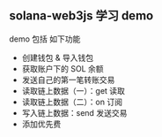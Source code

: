 ## solana-web3js 学习 demo
demo 包括 如下功能
- 创建钱包 & 导入钱包
- 获取账户下的 SOL 余额
- 发送自己的第一笔转账交易
- 读取链上数据（一）：get 读取
- 读取链上数据（二）：on 订阅
- 写入链上数据：send 发送交易
- 添加优先费
